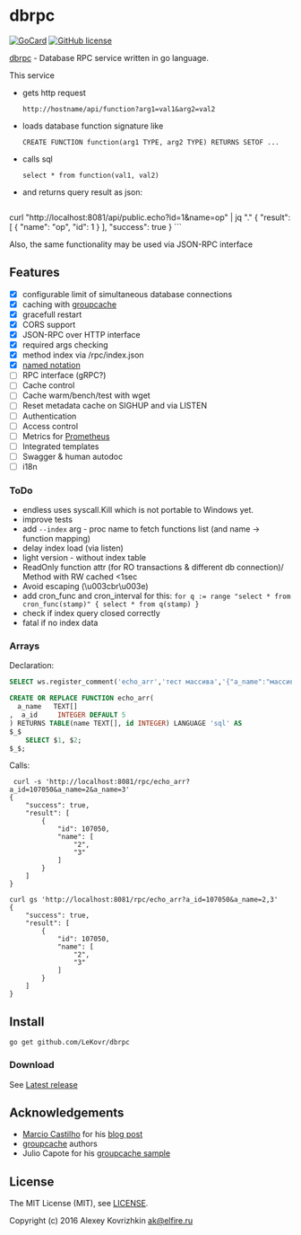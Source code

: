 
dbrpc
=====

[![GoCard][1]][2]
[![GitHub license][3]][4]

[1]: https://goreportcard.com/badge/LeKovr/dbrpc
[2]: https://goreportcard.com/report/github.com/LeKovr/dbrpc
[3]: https://img.shields.io/badge/license-MIT-blue.svg
[4]: LICENSE

[dbrpc](https://github.com/LeKovr/dbrpc) - Database RPC service written in go language.

This service

* gets http request
    ```
    http://hostname/api/function?arg1=val1&arg2=val2
    ```
* loads database function signature like
    ```
    CREATE FUNCTION function(arg1 TYPE, arg2 TYPE) RETURNS SETOF ...
    ```
* calls sql
    ```
    select * from function(val1, val2)
    ```
* and returns query result as json:
    ```
curl "http://localhost:8081/api/public.echo?id=1&name=op" | jq "."
{
  "result": [
    {
      "name": "op",
      "id": 1
    }
  ],
  "success": true
}
    ```

Also, the same functionality may be used via JSON-RPC interface

Features
--------

* [x] configurable limit of simultaneous database connections
* [x] caching with [groupcache](github.com/golang/groupcache)
* [x] gracefull restart
* [x] CORS support
* [x] JSON-RPC over HTTP interface
* [x] required args checking
* [x] method index via /rpc/index.json
* [x] [named notation](https://www.postgresql.org/docs/devel/static/sql-syntax-calling-funcs.html)
* [ ] RPC interface (gRPC?)
* [ ] Cache control
* [ ] Cache warm/bench/test with wget
* [ ] Reset metadata cache on SIGHUP and via LISTEN
* [ ] Authentication
* [ ] Access control
* [ ] Metrics for [Prometheus](https://prometheus.io/)
* [ ] Integrated templates
* [ ] Swagger & human autodoc
* [ ] i18n

### ToDo

* endless uses syscall.Kill which is not portable to Windows yet.
* improve tests
* add `--index` arg - proc name to fetch functions list (and name -> function mapping)
* delay index load (via listen)
* light version - without index table
* ReadOnly function attr (for RO transactions & different db connection)/ Method with RW cached <1sec
* Avoid escaping (\u003cbr\u003e)
* add cron_func and cron_interval for this: `for q := range "select * from cron_func(stamp)" { select * from q(stamp) }`
* check if index query closed correctly
* fatal if no index data

### Arrays

Declaration:
```sql
SELECT ws.register_comment('echo_arr','тест массива','{"a_name":"массив","a_id":"число"}','{"name":"массив","id":"число"}','');

CREATE OR REPLACE FUNCTION echo_arr(
  a_name   TEXT[]
,  a_id     INTEGER DEFAULT 5
) RETURNS TABLE(name TEXT[], id INTEGER) LANGUAGE 'sql' AS
$_$
    SELECT $1, $2;
$_$;
```

Calls:
```
 curl -s 'http://localhost:8081/rpc/echo_arr?a_id=107050&a_name=2&a_name=3'
{
    "success": true,
    "result": [
        {
            "id": 107050,
            "name": [
                "2",
                "3"
            ]
        }
    ]
}

curl gs 'http://localhost:8081/rpc/echo_arr?a_id=107050&a_name=2,3'
{
    "success": true,
    "result": [
        {
            "id": 107050,
            "name": [
                "2",
                "3"
            ]
        }
    ]
}
```

Install
-------

```
go get github.com/LeKovr/dbrpc
```

### Download

See [Latest release](https://github.com/LeKovr/dbrpc/latest)

Acknowledgements
----------------
* [Marcio Castilho](http://marcio.io) for his [blog post](http://marcio.io/2015/07/handling-1-million-requests-per-minute-with-golang/)
* [groupcache](https://github.com/golang/groupcache) authors
* Julio Capote for his [groupcache sample](https://github.com/capotej/groupcache-db-experiment)

License
-------

The MIT License (MIT), see [LICENSE](LICENSE).

Copyright (c) 2016 Alexey Kovrizhkin ak@elfire.ru

